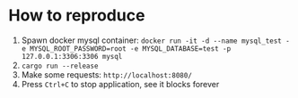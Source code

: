 # How to reproduce

1. Spawn docker mysql container:
   ```docker run -it -d --name mysql_test -e MYSQL_ROOT_PASSWORD=root -e MYSQL_DATABASE=test -p 127.0.0.1:3306:3306 mysql```
2. `cargo run --release`
3. Make some requests: `http://localhost:8080/`
4. Press `Ctrl+C` to stop application, see it blocks forever